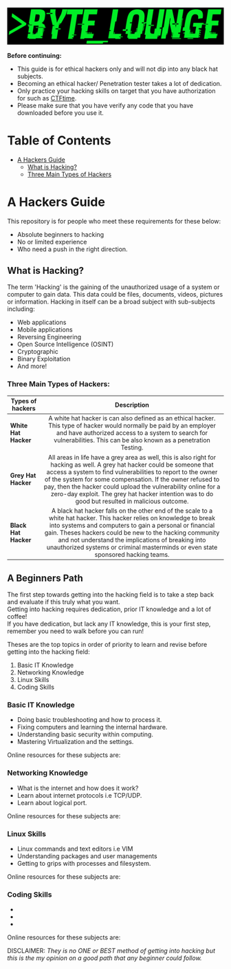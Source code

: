 ![Banner](BYTE_LOUNGE_BANNER.png)

**Before continuing:**

* This guide is for ethical hackers only and will not dip into any black hat subjects.
* Becoming an ethical hacker/ Penetration tester takes a lot of dedication.
* Only practice your hacking skills on target that you have authorization for such as [CTFtime](https://ctftime.org/).
* Please make sure that you have verify any code that you have downloaded before you use it.

#   Table of Contents
* [A Hackers Guide](#A-Hackers-Guide)
    * [What is Hacking?](#What-is-Hacking?)
    * [Three Main Types of Hackers](#Three-Main-Types-of-Hackers:)

# A Hackers Guide

This repository is for  people who meet these requirements for these below:

* Absolute beginners to hacking
* No or limited experience
* Who need a push in the right direction.  

## What is Hacking?
The term 'Hacking' is the gaining of the unauthorized usage of a system or computer to gain data. 
This data could be files, documents, videos, pictures or information. Hacking in itself can be a broad subject with sub-subjects including:

* Web applications
* Mobile applications
* Reversing Engineering 
* Open Source Intelligence (OSINT)
* Cryptographic
* Binary Exploitation
* And more!

### Three Main Types of Hackers:
| Types of hackers  | Description   |
| -------------     |:-------------:|
| **White Hat Hacker**  | A white hat hacker is can also defined as an ethical hacker. This type of hacker would normally be paid by an employer and have authorized access to a system to search for vulnerabilities. This can be also known as a  penetration Testing. | 
| **Grey Hat Hacker**   | All areas in life have a grey area as well, this is also right for hacking as well. A grey hat hacker could be someone that access a system to find vulnerabilities to report to the owner of the system for some compensation. If the owner refused to pay, then the hacker could upload the vulnerability online for a zero-day exploit. The grey hat hacker intention was to do good but resulted in malicious outcome.  |
| **Black Hat Hacker**  | A black hat hacker falls on the other end of the scale to a white hat hacker. This hacker relies on knowledge to break into systems and computers to gain a personal or financial gain. Theses hackers could be new to the hacking community and not understand the implications of breaking into unauthorized systems or criminal masterminds or even state sponsored hacking teams.   |


## A Beginners Path
The first step towards getting into the hacking field is to take a step back and evaluate if this truly what you want.  
Getting into hacking requires dedication, prior IT knowledge and a lot of coffee!  
If you have dedication, but lack any IT knowledge, this is your first step, remember you need to walk before you can run!  

Theses are the top topics in order of priority to learn and revise before getting into the hacking field:  
1. Basic IT Knowledge
2. Networking Knowledge
3. Linux Skills
4. Coding Skills

### Basic IT Knowledge
* Doing basic troubleshooting and how to process it.  
* Fixing computers and learning the internal hardware.  
* Understanding basic security within computing.  
* Mastering Virtualization and the settings.

Online resources for these subjects are:

### Networking Knowledge
* What is the internet and how does it work?
* Learn about internet protocols i.e TCP/UDP.
* Learn about logical port.

Online resources for these subjects are:

### Linux Skills
* Linux commands and text editors i.e VIM
* Understanding packages and user managements
* Getting to grips with processes and filesystem.

Online resources for these subjects are:


### Coding Skills
*
*
*
Online resources for these subjects are:


DISCLAIMER:  *They is no ONE or BEST method of getting into hacking but this is the my opinion on a good path that any beginner could follow.*
